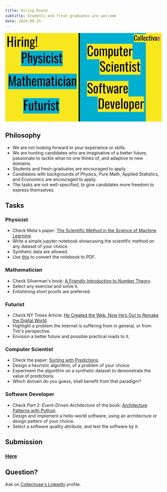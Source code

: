```yaml
---
title: Hiring Round
subtitle: Students and fresh graduates are welcome
date: 2024-09-25
---
```


![](./featured.jpg)

## Philosophy

- We are not looking forward to your experience or skills.
- We are hunting candidates who are imaginative of a better future, passionate to tackle what no one thinks of, and adaptive to new domains.
- Students and fresh-graduates are encouraged to apply.
- Candidates with backgrounds of Physics, Pure Math, Applied Statistics, and Economics are encouraged to apply.
- The tasks are not well-specified, to give candidates more freedom to express themselves.


## Tasks

### Physicist

- Check Meta's paper: [The Scientific Method in the Science of Machine Learning](https://ai.meta.com/research/publications/the-scientific-method-in-the-science-of-machine-learning/).
- Write a simple jupyter notebook showcasing the scientific method on any dataset of your choice.
- Synthetic data are allowed.
- Use [this](https://htmtopdf.herokuapp.com/ipynbviewer/) to convert the notebook to PDF.

### Mathematician

- Check Silverman's book: [A Friendly Introduction to Number Theory](https://www.math.brown.edu/johsilve/frint.html).
- Select any exercise and solve it.
- Enlishtning short proofs are preferred.

### Futurist

- Check NY Times Article: [He Created the Web. Now He’s Out to Remake the Digital World](https://www.nytimes.com/2021/01/10/technology/tim-berners-lee-privacy-internet.html).
- Highlight a problem the internet is suffering from in general, or from Tim's perspective.
- Envision a better future and possible practical roads to it.

### Computer Scientist

- Check the paper: [Sorting with Predictions](https://paperswithcode.com/paper/sorting-with-predictions-1).
- Design a heuristic algorithm, of a problem of your choice.
- Experiment the algorithm on a synthetic dataset to demonstrate the value of predictions.
- Which domain do you guess, shall benefit from that paradigm?

### Software Developer

- Check _Part 2: Event-Driven Architecture_ of the book: [Architecture Patterns with Python](https://www.cosmicpython.com/book/part2.html).
- Design and implement a hello-world software, using an architecture or design pattern of your choice.
- Select a software quality attribute, and test the software by it.

## Submission

### [Here](https://forms.gle/P5JKSpPX6g9N4C47A)

## Question?

Ask on [Collectivae's LinkedIn](https://www.linkedin.com/company/collectivae/) profile.
